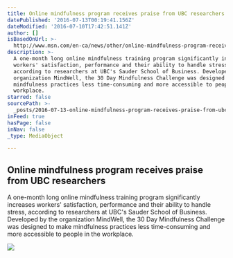 ```yaml
---
title: Online mindfulness program receives praise from UBC researchers
datePublished: '2016-07-13T00:19:41.156Z'
dateModified: '2016-07-10T17:42:51.141Z'
author: []
isBasedOnUrl: >-
  http://www.msn.com/en-ca/news/other/online-mindfulness-program-receives-praise-from-ubc-researchers/ar-BBu7Sxx
description: >-
  ​A one-month long online mindfulness training program significantly increases
  workers' satisfaction, performance and their ability to handle stress,
  according to researchers at UBC's Sauder School of Business. Developed by the
  organization MindWell, the 30 Day Mindfulness Challenge was designed to make
  mindfulness practices less time-consuming and more accessible to people in the
  workplace.
starred: false
sourcePath: >-
  _posts/2016-07-13-online-mindfulness-program-receives-praise-from-ubc-research.md
inFeed: true
hasPage: false
inNav: false
_type: MediaObject

---
```

<article style=""><h1>Online mindfulness program receives praise from UBC researchers</h1><p>​A one-month long online mindfulness training program significantly increases workers' satisfaction, performance and their ability to handle stress, according to researchers at UBC's Sauder School of Business. Developed by the organization MindWell, the 30 Day Mindfulness Challenge was designed to make mindfulness practices less time-consuming and more accessible to people in the workplace.</p><img src="http://img-s-msn-com.akamaized.net/tenant/amp/entityid/BBu2Vvj.img?h=72&amp;w=96&amp;m=6&amp;q=60&amp;u=t&amp;o=t&amp;l=f" /></article>